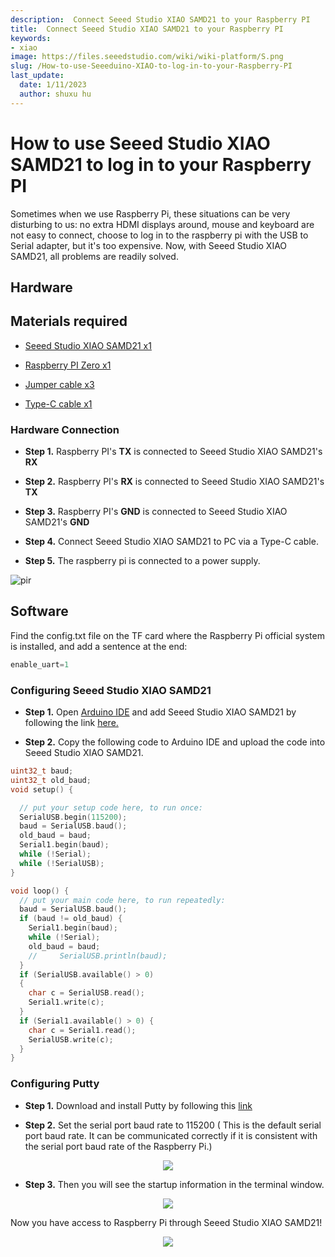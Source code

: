 ```yaml
---
description:  Connect Seeed Studio XIAO SAMD21 to your Raspberry PI
title:  Connect Seeed Studio XIAO SAMD21 to your Raspberry PI
keywords:
- xiao
image: https://files.seeedstudio.com/wiki/wiki-platform/S.png
slug: /How-to-use-Seeeduino-XIAO-to-log-in-to-your-Raspberry-PI
last_update:
  date: 1/11/2023
  author: shuxu hu
---
```


# How to use Seeed Studio XIAO SAMD21 to log in to your Raspberry PI

Sometimes when we use Raspberry Pi, these situations can be very disturbing to us: no extra HDMI displays around, mouse and keyboard are not easy to connect, choose to log in to the raspberry pi with the USB to Serial adapter, but it's too expensive. Now, with Seeed Studio XIAO SAMD21, all problems are readily solved.

## Hardware

## Materials required

- [Seeed Studio XIAO SAMD21 x1](https://www.seeedstudio.com/Seeeduino-XIAO-Arduino-Microcontroller-SAMD21-Cortex-M0+-p-4426.html)

- [Raspberry PI Zero x1](https://www.seeedstudio.com/Raspberry-Pi-Zero-W-p-4257.html)

- [Jumper cable x3](https://www.seeedstudio.com/Breadboard-Jumper-Wire-Pack-200mm-100m-p-1032.html)

- [Type-C cable x1](https://www.seeedstudio.com/USB-3-1-Type-C-to-A-Cable-1-Meter-3-1A-p-4085.html)

### Hardware Connection

- **Step 1.** Raspberry PI's **TX** is connected to Seeed Studio XIAO SAMD21's **RX**

- **Step 2.** Raspberry PI's **RX** is connected to Seeed Studio XIAO SAMD21's **TX**

- **Step 3.** Raspberry PI's **GND** is connected to Seeed Studio XIAO SAMD21's **GND**

- **Step 4.** Connect Seeed Studio XIAO SAMD21 to PC via a Type-C cable.

- **Step 5.** The raspberry pi is connected to a power supply.

<!-- ![](https://files.seeedstudio.com/products/102010328/img/pin-with-marks.png) -->
  <p style={{textAlign: 'center'}}><img src="https://files.seeedstudio.com/products/102010328/img/pin-with-marks.png" alt="pir" width={600} height="auto" /></p>

## Software

Find the config.txt file on the TF card where the Raspberry Pi official system is installed, and add a sentence at the end:

```c
enable_uart=1
```

### Configuring Seeed Studio XIAO SAMD21

- **Step 1.** Open [Arduino IDE](https://www.arduino.cc/en/Main/Software) and add Seeed Studio XIAO SAMD21 by following the link [here.](https://wiki.seeedstudio.com/Seeeduino-XIAO/#software)

- **Step 2.** Copy the following code to Arduino IDE and upload the code into Seeed Studio XIAO SAMD21.

```c++
uint32_t baud;
uint32_t old_baud;
void setup() {

  // put your setup code here, to run once:
  SerialUSB.begin(115200);
  baud = SerialUSB.baud();
  old_baud = baud;
  Serial1.begin(baud);
  while (!Serial);
  while (!SerialUSB);
}

void loop() {
  // put your main code here, to run repeatedly:
  baud = SerialUSB.baud();
  if (baud != old_baud) {
    Serial1.begin(baud);
    while (!Serial);
    old_baud = baud;
    //     SerialUSB.println(baud);
  }
  if (SerialUSB.available() > 0)
  {
    char c = SerialUSB.read();
    Serial1.write(c);
  }
  if (Serial1.available() > 0) {
    char c = Serial1.read();
    SerialUSB.write(c);
  }
}
```

### Configuring Putty

- **Step 1.** Download and install Putty by following this [link](https://www.putty.org/)

- **Step 2.** Set the serial port baud rate to 115200 ( This is the default serial port baud rate. It can be communicated correctly if it is consistent with the serial port baud rate of the Raspberry Pi.)

<p align="center">
  <img src="https://files.seeedstudio.com/products/102010328/img/Putty%20config.png" />
</p>

- **Step 3.** Then you will see the startup information in the terminal window.

<p align="center">
  <img src="https://files.seeedstudio.com/products/102010328/img/Terminal.png" />
</p>

Now you have access to Raspberry Pi through Seeed Studio XIAO SAMD21!

<p align="center">
  <img src="https://files.seeedstudio.com/products/102010328/img/new%20pins.gif" />
</p>
